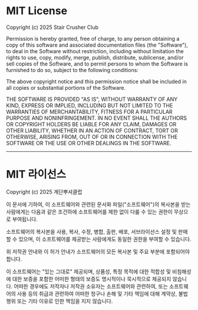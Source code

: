 # MIT License

Copyright (c) 2025 Stair Crusher Club

Permission is hereby granted, free of charge, to any person obtaining a copy
of this software and associated documentation files (the "Software"), to deal
in the Software without restriction, including without limitation the rights
to use, copy, modify, merge, publish, distribute, sublicense, and/or sell
copies of the Software, and to permit persons to whom the Software is
furnished to do so, subject to the following conditions:

The above copyright notice and this permission notice shall be included in all
copies or substantial portions of the Software.

THE SOFTWARE IS PROVIDED "AS IS", WITHOUT WARRANTY OF ANY KIND, EXPRESS OR
IMPLIED, INCLUDING BUT NOT LIMITED TO THE WARRANTIES OF MERCHANTABILITY,
FITNESS FOR A PARTICULAR PURPOSE AND NONINFRINGEMENT. IN NO EVENT SHALL THE
AUTHORS OR COPYRIGHT HOLDERS BE LIABLE FOR ANY CLAIM, DAMAGES OR OTHER
LIABILITY, WHETHER IN AN ACTION OF CONTRACT, TORT OR OTHERWISE, ARISING FROM,
OUT OF OR IN CONNECTION WITH THE SOFTWARE OR THE USE OR OTHER DEALINGS IN THE
SOFTWARE.

---

# MIT 라이선스

Copyright (c) 2025 계단뿌셔클럽

이 문서에 기하여, 이 소프트웨어와 관련된 문서화 파일("소프트웨어")의 복사본을 받는 사람에게는 
다음과 같은 조건하에 소프트웨어를 제한 없이 다룰 수 있는 권한이 무상으로 부여됩니다.

소프트웨어의 복사본을 사용, 복사, 수정, 병합, 출판, 배포, 서브라이선스 설정 및 판매할 수 있으며, 
이 소프트웨어를 제공받는 사람에게도 동일한 권한을 부여할 수 있습니다.

위 저작권 안내와 이 허가 안내가 소프트웨어의 모든 복사본 및 주요 부분에 포함되어야 합니다.

이 소프트웨어는 "있는 그대로" 제공되며, 상품성, 특정 목적에 대한 적합성 및 비침해성에 대한 
보증을 포함한 어떠한 형태의 보증도 명시적이나 묵시적으로 제공되지 않습니다. 어떠한 경우에도 
저작자나 저작권 소유자는 소프트웨어와 관련하여, 또는 소프트웨어의 사용 등의 취급과 관련하여 
어떠한 청구나 손해 및 기타 책임에 대해 계약상, 불법행위 또는 기타 이유로 인한 책임을 지지 
않습니다. 